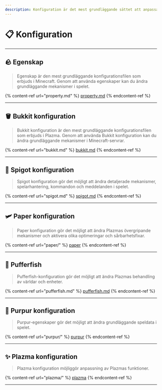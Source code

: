 ```yaml
---
description: Konfiguration är det mest grundläggande sättet att anpassa Plazma.
---
```


# 📋 Konfiguration

***

## 🪨 Egenskap <a href="#id-1" id="id-1"></a>

> Egenskap är den mest grundläggande konfigurationsfilen som erbjuds i Minecraft.
> Genom att använda egenskaper kan du ändra grundläggande mekanismer i spelet.

{% content-ref url="property.md" %}
[property.md](property.md)
{% endcontent-ref %}

***

## 🪣 Bukkit konfiguration <a href="#id-2" id="id-2"></a>

> Bukkit konfiguration är den mest grundläggande konfigurationsfilen som erbjuds i Plazma.
> Genom att använda Bukkit konfiguration kan du ändra grundläggande mekanismer i Minecraft-servrar.

{% content-ref url="bukkit.md" %}
[bukkit.md](bukkit.md)
{% endcontent-ref %}

***

## 🚰 Spigot konfiguration <a href="#id-3" id="id-3"></a>

> Spigot konfiguration gör det möjligt att ändra detaljerade mekanismer, spelarhantering, kommandon och meddelanden i spelet.

{% content-ref url="spigot.md" %}
[spigot.md](spigot.md)
{% endcontent-ref %}

***

## 🛩️ Paper konfiguration <a href="#id-4" id="id-4"></a>

> Paper konfiguration gör det möjligt att ändra Plazmas övergripande mekanismer och aktivera olika optimeringar och sårbarhetsfixar.

{% content-ref url="paper/" %}
[paper](paper/)
{% endcontent-ref %}

***

## 🐡 Pufferfish <a href="#id-6" id="id-6"></a>

> Pufferfish-konfiguration gör det möjligt att ändra Plazmas behandling av världar och enheter.

{% content-ref url="pufferfish.md" %}
[pufferfish.md](pufferfish.md)
{% endcontent-ref %}

***

## 🦑 Purpur konfiguration <a href="#id-7" id="id-7"></a>

> Purpur-egenskaper gör det möjligt att ändra grundläggande speldata i spelet.

{% content-ref url="purpur/" %}
[purpur](purpur/)
{% endcontent-ref %}

***

## ✨ Plazma konfiguration <a href="#id-8" id="id-8"></a>

> Plazma konfiguration möjliggör anpassning av Plazmas funktioner.

{% content-ref url="plazma/" %}
[plazma](plazma/)
{% endcontent-ref %}

***
